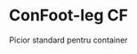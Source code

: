 ---
title: "ConFoot-leg CF"
subtitle: "Picior standard pentru container"
mainImage: "/images/products/confoot-leg-cf-main.jpg"
gallery:
  - "/images/products/confoot-leg-cf-1.jpg"
  - "/images/products/confoot-leg-cf-2.jpg"
  - "/images/products/confoot-leg-cf-3.jpg"
shortDescription: "ConFoot-leg CF este soluția noastră standard de picioare pentru containere, perfectă pentru operațiunile de manipulare a containerelor de rutină."
technicalDescription: "ConFoot-leg CF se remarcă printr-un design robust, optimizat pentru containerele standard de transport, cu sistemul nostru de atașare proprietar ce permite instalarea rapidă."
videoID: "C2KwnEb-npU"
specifications:
  - name: "Greutate"
    value: "24 kg"
  - name: "Capacitate de încărcare"
    value: "34 tone"
  - name: "Dimensiuni"
    value: "45 × 30 × 25 cm"
  - name: "Material"
    value: "Oțel de înaltă calitate"
  - name: "Interval de înălțime"
    value: "1.043 mm până la 1.448 mm"
price: "3.600 EUR"
priceVAT: "4.356 EUR"
pricingNotes: "Prețuri en-gros disponibile pentru operatorii de flotă. Contactați-ne pentru detalii."
buyLink: "/contact"
howToUse: |
  1. Atașați piciorul CF la elementul de fixare al colțului containerului.
  2. Asigurați mecanismul de blocare.
  3. Repetați pentru toate colțurile necesare.
  4. Verificați stabilitatea înainte de a continua operațiunile.
benefits:
  - title: "Eficiență operațională"
    description: "Accelerează procesele de manipulare a containerelor, reducând timpii de încărcare și descărcare."
  - title: "Necesități echipament reduse"
    description: "Minimizează dependența de macarale și utilaje de ridicare, reducând costurile operaționale."
  - title: "Adaptabilitate"
    description: "Funcționează în diverse medii operaționale, de la porturi la depozite."
  - title: "Durabilitate"
    description: "Construit pentru a rezista utilizării industriale intense, cu întreținere minimă."
  - title: "Impact asupra mediului"
    description: "Reduce emisiile de carbon prin eliminarea necesității de utilaje grele și echipamente care consumă combustibil."
  - title: "Îmbunătățirea siguranței"
    description: "Stabilește containerele în timpul manipulării, reducând riscul de accidente și deteriorarea mărfurilor."
articleContent: |
  ## Ce este ConFoot-leg CF?  

  ConFoot-leg CF este un sistem modern și ușor, creat pentru a facilita manipularea containerelor și a o face mai eficientă. Aceste picioare pentru containere oferă o alternativă portabilă și simplă la utilizarea utilajelor grele pentru încărcare și descărcare a containerelor standard de transport. Tehnologia este concepută pentru a fi operată de o singură persoană, oferind o soluție rentabilă și flexibilă pentru diferite industrii.  

  ## Cum funcționează  

  ConFoot-leg CF elimină necesitatea utilizării macaralelor, stivuitoarelor sau a altor echipamente mari în timpul manipulării containerelor. Designul său permite companiilor să reducă costurile operaționale, să economisească timp și să îmbunătățească flexibilitatea logisticii. Prin simplificarea proceselor de manipulare și transport al mărfurilor, ConFoot-leg CF sporește fiabilitatea și eficiența lanțului de aprovizionare la nivel global.  

  ## Cum funcționează ConFoot-leg CF

  ### Mecanismul de bază

  ConFoot-leg CF utilizează un design simplu, dar eficient, pentru a funcționa. Picioarele se atașează ferm de colțurile containerelor standard de transport, folosind un sistem de fixare puternic care asigură stabilitatea. Confecționate din materiale ușoare, dar durabile, fiecare picior cântărește doar 24 kg, ceea ce le face ușor de manipulat de către o singură persoană. Procesul de atașare este eficient, permițând instalarea rapidă fără a necesita unelte speciale sau echipamente grele. Odată montate, picioarele creează o platformă stabilă pentru încărcare, descărcare sau depozitare temporară a containerelor.

  Înălțimea picioarelor poate fi ajustată de la 1.043 mm până la 1.448 mm. Acest interval ajustabil răspunde diverselor nevoi operaționale, asigurând compatibilitatea sistemului cu diferite dimensiuni de containere și medii de operare. Această versatilitate face manipularea containerelor mai ușoară pentru diverse configurații logistice, inclusiv porturi și depozite.

  ### Beneficiile mecanismului

  1. **Reduce dependența de utilaje grele**: ConFoot-leg CF elimină necesitatea utilizării macaralelor sau stivuitoarelor, reducând costurile operaționale și impactul asupra mediului.  
  2. **Îmbunătățește siguranța**: Sistemul stabilizează containerele în timpul manipulării, reducând probabilitatea de accidente sau deteriorări.  
  3. **Crește eficiența**: Datorită designului său ușor și instalării facile, operațiunile pot decurge mai rapid, chiar și în zone cu infrastructură limitată.  
  4. **Crește portabilitatea**: Picioarele sunt ușor de transportat și pot fi utilizate în zone izolate, fiind potrivite pentru diverse industrii și aplicații.  

  Designul ConFoot-leg CF simplifică procesul de manipulare a containerelor, oferind în același timp o opțiune rentabilă și sustenabilă pentru provocările logistice moderne.


  ## Aplicații ale ConFoot-leg CF  
  
  ### Unde este utilizat ConFoot-leg CF  
  ConFoot-leg CF îmbunătățește semnificativ operațiunile din logistică și transport, transformând modul în care containerele sunt manipulate. Designul său ușor și portabil permite încărcarea, descărcarea și mutarea containerelor fără a mai necesita macarale sau stivuitoare. Acest aspect este deosebit de util în zone izolate sau în locurile unde utilajele grele nu sunt disponibile, facilitând procesele și reducând costurile. În plus, ajută porturile, depozitele și centrele de distribuție să funcționeze mai eficient prin reducerea timpului și a forței de muncă necesare manipulării containerelor.  

  ### Locuri mici unde nu se pot utiliza macarale
  ConFoot-leg CF reprezintă o alegere practică pentru zonele mici unde nu se pot utiliza macarale, cum ar fi porturile, depozitele și centrele de distribuție. Oferă o soluție fiabilă și rentabilă pentru manipularea containerelor în aceste medii, făcându-l o opțiune ideală pentru companiile care trebuie să transporte și să depoziteze mărfuri în locații izolate.  

  ### Construcție modulară și depozitarea echipamentelor  
  ConFoot-leg CF este o alegere practică pentru proiectele de construcție modulară, oferind soluții fiabile pentru amenajările temporare. Echipele de construcții îl utilizează pentru a depozita și transporta în siguranță utilaje, echipamente și materiale prefabricate. Portabilitatea și simplitatea sa îl fac potrivit pentru șantierele de construcții care necesită asamblare și dezasamblare rapidă. În plus, asigură depozitarea în siguranță a echipamentelor utilizate în facilitățile modulare de sănătate, permițând instalarea rapidă în diverse medii.  

  Designul adaptabil și eficient al ConFoot-leg CF îl transformă într-o opțiune preferată în diverse industrii, îmbunătățind fluxurile de lucru și maximizând utilizarea resurselor.


  ### Avantaje și Limitări

  #### Avantaje

  ConFoot-leg CF oferă multiple beneficii notabile în manipularea containerelor. Designul său ușor, de doar 24 kg per picior, îl face ușor de transportat și instalat. Fiecare picior poate suporta până la 30 de tone, oferind o stabilitate puternică care se potrivește diverselor operațiuni logistice. Intervalul ajustabil de înălțime (1.043 mm–1.448 mm) îi permite să răspundă nevoilor variate ale containerelor, sporindu-i versatilitatea. Caracterele sale portabile reduc necesitatea utilizării utilajelor grele, cum ar fi macaralele sau stivuitoarele, ceea ce duce la economii semnificative și la o eficiență operațională sporită. În plus, designul prietenos cu mediul contribuie la reducerea emisiilor de carbon, aliniindu-se eforturilor de sustenabilitate.

  #### Limitări

  În ciuda beneficiilor sale, ConFoot-leg CF are anumite limitări. Este compatibil doar cu anumite tipuri de containere, ceea ce poate restricționa utilizarea sa în anumite scenarii logistice. În plus, deși procesul manual de montare este simplu, acesta nu se integrează întotdeauna perfect în fluxurile de lucru extrem de automatizate, creând provocări pentru operațiunile care se bazează în mare măsură pe mecanizare. Aceste aspecte trebuie evaluate cu atenție atunci când se planifică utilizarea ConFoot-leg CF în sisteme complexe de lanț de aprovizionare.


  ## Dezvoltări viitoare

  ### Cercetări actuale  
  Cercetătorii lucrează pentru a îmbunătăți capabilitățile structurale ale ConFoot-leg CF. Ei urmăresc să mărească capacitatea de încărcare dincolo de limita actuală de 30 de tone, pentru a putea gestiona containere de transport mai grele. Eforturile se concentrează, de asemenea, pe optimizarea compoziției materialelor, astfel încât produsul să devină și mai durabil, menținându-l totodată ușor și portabil. În plus, se dezvoltă opțiuni de personalizare pentru a răspunde nevoilor specifice ale industriei, precum manipularea containerelor cu dimensiuni unice sau a mărfurilor specializate.  

  ### Inovații viitoare  
  Dezvoltările viitoare pentru ConFoot-leg CF includ integrarea tehnologiei IoT (Internet of Things) pentru a permite monitorizarea în timp real a stabilității și poziției containerelor. Această funcție ar permite operatorilor să urmărească de la distanță condițiile containerelor, îmbunătățind siguranța și eficiența. O altă inovație planificată este automatizarea, care presupune proiectarea picioarelor auto-ajustabile ce se pot alinia și stabiliza automat. Acest lucru ar reduce necesitatea ajustărilor manuale. Toate aceste îmbunătățiri urmăresc minimizarea timpului de nefuncționare și optimizarea proceselor logistice.  

  Aceste actualizări tehnologice vor ajuta ConFoot-leg CF să continue să fie un lider în domeniul manipulării containerelor, stabilind noi standarde de eficiență și inovație în industria logistică.
---